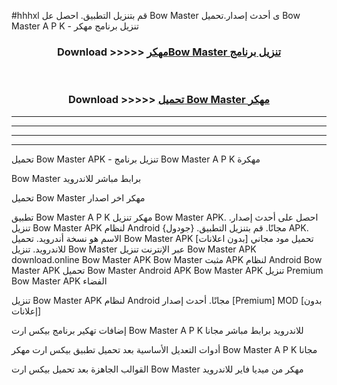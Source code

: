 #hhhxl قم بتنزيل التطبيق. احصل عل Bow Master  ى أحدث إصدار.تحميل Bow Master  A P K - تنزيل برنامج مهكر



<div align="center">
<h3>Download >>>>> <a href="https://ar-sites.web.app/?ar= Bow Master ">مهكرBow Master  تنزيل برنامج</a></h3><br>

<h3>Download >>>>> <a href="https://ar-sites.web.app/?ar= Bow Master ">تحميل Bow Master  مهكر</a></h3>
</div>


----------------------------------------------------------

----------------------------------------------------------

----------------------------------------------------------

----------------------------------------------------------


تحميل Bow Master  APK - تنزيل برنامج Bow Master  A P K مهكرة

Bow Master  برابط مباشر للاندرويد

تحميل Bow Master  مهكر اخر اصدار

تطبيق Bow Master  A P K مهكر
تنزيل Bow Master  APK. احصل على أحدث إصدار.
تنزيل Bow Master  APK لنظام Android مجانًا.
قم بتنزيل التطبيق. {جودول} APK. الاسم هو نسخة أندرويد.
تحميل Bow Master  APK [بدون اعلانات]
تحميل مود مجاني للاندرويد.
تنزيل Bow Master  عبر الإنترنت
تنزيل Bow Master  APK
download.online Bow Master  APK
Bow Master  مثبت APK لنظام Android
Bow Master  APK
تحميل Bow Master  Android APK
Bow Master  APK تنزيل Premium
Bow Master  APK الفضاء

تنزيل Bow Master  APK لنظام Android مجانًا. أحدث إصدار [Premium] MOD [بدون إعلانات]

إضافات تهكير برنامج بيكس ارت Bow Master  A P K للاندرويد برابط مباشر مجانا

أدوات التعديل الأساسية بعد تحميل تطبيق بيكس ارت مهكر Bow Master  A P K مجانا

القوالب الجاهزة بعد تحميل بيكس ارت Bow Master  مهكر من ميديا فاير للاندرويد



